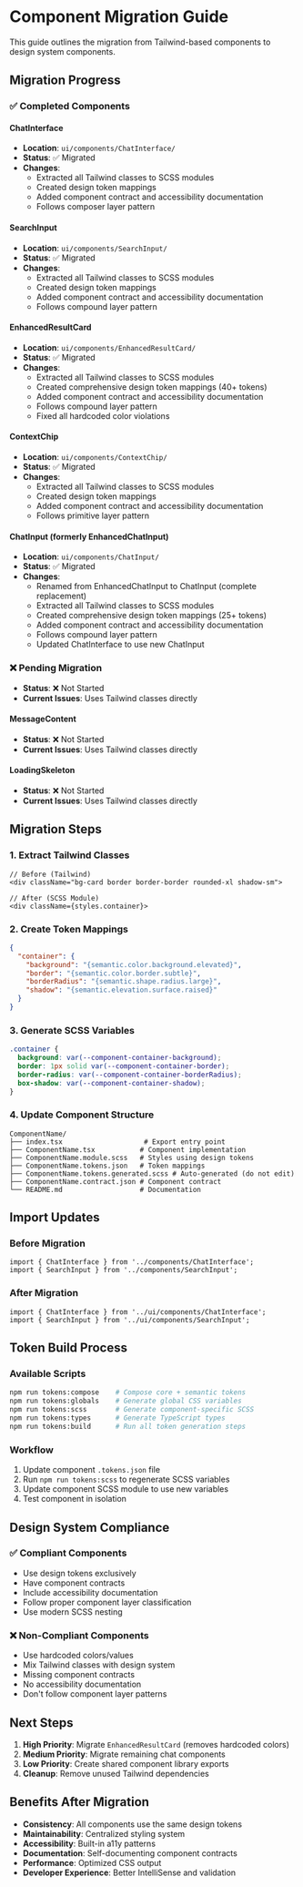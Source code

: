 # Component Migration Guide

This guide outlines the migration from Tailwind-based components to design system components.

## Migration Progress

### ✅ Completed Components

#### ChatInterface
- **Location**: `ui/components/ChatInterface/`
- **Status**: ✅ Migrated
- **Changes**:
  - Extracted all Tailwind classes to SCSS modules
  - Created design token mappings
  - Added component contract and accessibility documentation
  - Follows composer layer pattern

#### SearchInput  
- **Location**: `ui/components/SearchInput/`
- **Status**: ✅ Migrated
- **Changes**:
  - Extracted all Tailwind classes to SCSS modules
  - Created design token mappings
  - Added component contract and accessibility documentation
  - Follows compound layer pattern

#### EnhancedResultCard
- **Location**: `ui/components/EnhancedResultCard/`
- **Status**: ✅ Migrated
- **Changes**:
  - Extracted all Tailwind classes to SCSS modules
  - Created comprehensive design token mappings (40+ tokens)
  - Added component contract and accessibility documentation
  - Follows compound layer pattern
  - Fixed all hardcoded color violations

#### ContextChip
- **Location**: `ui/components/ContextChip/`
- **Status**: ✅ Migrated
- **Changes**:
  - Extracted all Tailwind classes to SCSS modules
  - Created design token mappings
  - Added component contract and accessibility documentation
  - Follows primitive layer pattern

#### ChatInput (formerly EnhancedChatInput)
- **Location**: `ui/components/ChatInput/`
- **Status**: ✅ Migrated
- **Changes**:
  - Renamed from EnhancedChatInput to ChatInput (complete replacement)
  - Extracted all Tailwind classes to SCSS modules
  - Created comprehensive design token mappings (25+ tokens)
  - Added component contract and accessibility documentation
  - Follows compound layer pattern
  - Updated ChatInterface to use new ChatInput

### ❌ Pending Migration
- **Status**: ❌ Not Started
- **Current Issues**: Uses Tailwind classes directly


#### MessageContent
- **Status**: ❌ Not Started
- **Current Issues**: Uses Tailwind classes directly

#### LoadingSkeleton
- **Status**: ❌ Not Started
- **Current Issues**: Uses Tailwind classes directly

## Migration Steps

### 1. Extract Tailwind Classes
```tsx
// Before (Tailwind)
<div className="bg-card border border-border rounded-xl shadow-sm">

// After (SCSS Module)
<div className={styles.container}>
```

### 2. Create Token Mappings
```json
{
  "container": {
    "background": "{semantic.color.background.elevated}",
    "border": "{semantic.color.border.subtle}",
    "borderRadius": "{semantic.shape.radius.large}",
    "shadow": "{semantic.elevation.surface.raised}"
  }
}
```

### 3. Generate SCSS Variables
```scss
.container {
  background: var(--component-container-background);
  border: 1px solid var(--component-container-border);
  border-radius: var(--component-container-borderRadius);
  box-shadow: var(--component-container-shadow);
}
```

### 4. Update Component Structure
```
ComponentName/
├── index.tsx                    # Export entry point
├── ComponentName.tsx           # Component implementation
├── ComponentName.module.scss   # Styles using design tokens
├── ComponentName.tokens.json   # Token mappings
├── ComponentName.tokens.generated.scss # Auto-generated (do not edit)
├── ComponentName.contract.json # Component contract
└── README.md                   # Documentation
```

## Import Updates

### Before Migration
```tsx
import { ChatInterface } from '../components/ChatInterface';
import { SearchInput } from '../components/SearchInput';
```

### After Migration
```tsx
import { ChatInterface } from '../ui/components/ChatInterface';
import { SearchInput } from '../ui/components/SearchInput';
```

## Token Build Process

### Available Scripts
```bash
npm run tokens:compose    # Compose core + semantic tokens
npm run tokens:globals    # Generate global CSS variables
npm run tokens:scss       # Generate component-specific SCSS
npm run tokens:types      # Generate TypeScript types
npm run tokens:build      # Run all token generation steps
```

### Workflow
1. Update component `.tokens.json` file
2. Run `npm run tokens:scss` to regenerate SCSS variables
3. Update component SCSS module to use new variables
4. Test component in isolation

## Design System Compliance

### ✅ Compliant Components
- Use design tokens exclusively
- Have component contracts
- Include accessibility documentation
- Follow proper component layer classification
- Use modern SCSS nesting

### ❌ Non-Compliant Components
- Use hardcoded colors/values
- Mix Tailwind classes with design system
- Missing component contracts
- No accessibility documentation
- Don't follow component layer patterns

## Next Steps

1. **High Priority**: Migrate `EnhancedResultCard` (removes hardcoded colors)
2. **Medium Priority**: Migrate remaining chat components
3. **Low Priority**: Create shared component library exports
4. **Cleanup**: Remove unused Tailwind dependencies

## Benefits After Migration

- **Consistency**: All components use the same design tokens
- **Maintainability**: Centralized styling system
- **Accessibility**: Built-in a11y patterns
- **Documentation**: Self-documenting component contracts
- **Performance**: Optimized CSS output
- **Developer Experience**: Better IntelliSense and validation
